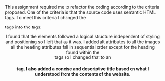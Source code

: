 This assignment required me to refactor the coding according to the criteria proposed. 
One of the criteria is that the source code uses semantic HTML tags. 
To meet this criteria I changed the <div> tags into the tags:
<header>
<nav>
<img>
<main>
<section>
<aside>
<footer>
I found that the elements followed a logical structure independent of styling and positioning so I left that as it was.
I added alt attributes to all the images
all the heading attributes fall in sequential order except for the heading found within the <footer> tags so I changed that to an <h4> tag.
I also added a concise and descriptive title based on what I understood from the contents of the website.

